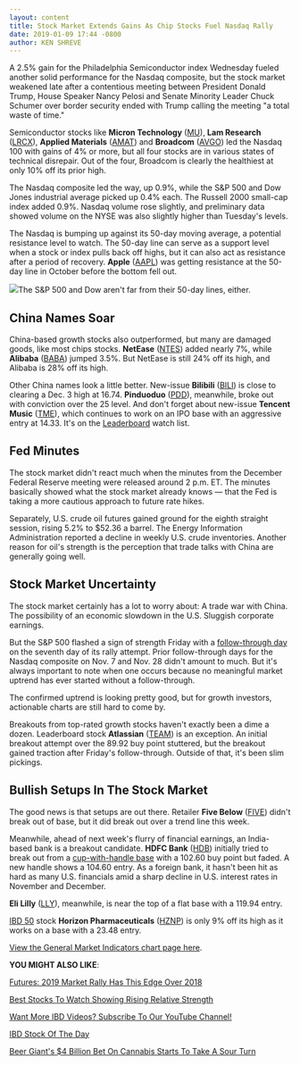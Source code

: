 ```yaml
---
layout: content
title: Stock Market Extends Gains As Chip Stocks Fuel Nasdaq Rally
date: 2019-01-09 17:44 -0800
author: KEN SHREVE
---
```






A 2.5% gain for the Philadelphia Semiconductor index Wednesday fueled another solid performance for the Nasdaq composite, but the stock market weakened late after a contentious meeting between President Donald Trump, House Speaker Nancy Pelosi and Senate Minority Leader Chuck Schumer over border security ended with Trump calling the meeting "a total waste of time."







Semiconductor stocks like **Micron Technology** ([MU](https://research.investors.com/quote.aspx?symbol=MU)), **Lam Research** ([LRCX](https://research.investors.com/quote.aspx?symbol=LRCX)), **Applied Materials** ([AMAT](https://research.investors.com/quote.aspx?symbol=AMAT)) and **Broadcom** ([AVGO](https://research.investors.com/quote.aspx?symbol=AVGO)) led the Nasdaq 100 with gains of 4% or more, but all four stocks are in various states of technical disrepair. Out of the four, Broadcom is clearly the healthiest at only 10% off its prior high.


The Nasdaq composite led the way, up 0.9%, while the S&P 500 and Dow Jones industrial average picked up 0.4% each. The Russell 2000 small-cap index added 0.9%. Nasdaq volume rose slightly, and preliminary data showed volume on the NYSE was also slightly higher than Tuesday's levels.


The Nasdaq is bumping up against its 50-day moving average, a potential resistance level to watch. The 50-day line can serve as a support level when a stock or index pulls back off highs, but it can also act as resistance after a period of recovery. **Apple** ([AAPL](https://research.investors.com/quote.aspx?symbol=AAPL)) was getting resistance at the 50-day line in October before the bottom fell out.


![](https://www.investors.com/wp-content/uploads/2019/01/MP010919.jpg)The S&P 500 and Dow aren't far from their 50-day lines, either.


China Names Soar
----------------


China-based growth stocks also outperformed, but many are damaged goods, like most chips stocks. **NetEase** ([NTES](https://research.investors.com/quote.aspx?symbol=NTES)) added nearly 7%, while **Alibaba** ([BABA](https://research.investors.com/quote.aspx?symbol=BABA)) jumped 3.5%. But NetEase is still 24% off its high, and Alibaba is 28% off its high.


Other China names look a little better. New-issue **Bilibili** ([BILI](https://research.investors.com/quote.aspx?symbol=BILI)) is close to clearing a Dec. 3 high at 16.74. **Pinduoduo** ([PDD](https://research.investors.com/quote.aspx?symbol=PDD)), meanwhile, broke out with conviction over the 25 level. And don't forget about new-issue **Tencent Music** ([TME](https://research.investors.com/quote.aspx?symbol=TME)), which continues to work on an IPO base with an aggressive entry at 14.33. It's on the [Leaderboard](https://leaderboard.investors.com) watch list.


Fed Minutes
-----------


The stock market didn't react much when the minutes from the December Federal Reserve meeting were released around 2 p.m. ET. The minutes basically showed what the stock market already knows — that the Fed is taking a more cautious approach to future rate hikes.


Separately, U.S. crude oil futures gained ground for the eighth straight session, rising 5.2% to $52.36 a barrel. The Energy Information Administration reported a decline in weekly U.S. crude inventories. Another reason for oil's strength is the perception that trade talks with China are generally going well.


Stock Market Uncertainty
------------------------


The stock market certainly has a lot to worry about: A trade war with China. The possibility of an economic slowdown in the U.S. Sluggish corporate earnings.


But the S&P 500 flashed a sign of strength Friday with a [follow-through day](https://www.investors.com/ibd-university/market-timing/market-bottoms/) on the seventh day of its rally attempt. Prior follow-through days for the Nasdaq composite on Nov. 7 and Nov. 28 didn't amount to much. But it's always important to note when one occurs because no meaningful market uptrend has ever started without a follow-through.


The confirmed uptrend is looking pretty good, but for growth investors, actionable charts are still hard to come by.


Breakouts from top-rated growth stocks haven't exactly been a dime a dozen. Leaderboard stock **Atlassian** ([TEAM](https://research.investors.com/quote.aspx?symbol=TEAM)) is an exception. An initial breakout attempt over the 89.92 buy point stuttered, but the breakout gained traction after Friday's follow-through. Outside of that, it's been slim pickings.


Bullish Setups In The Stock Market
----------------------------------


The good news is that setups are out there. Retailer **Five Below** ([FIVE](https://research.investors.com/quote.aspx?symbol=FIVE)) didn't break out of base, but it did break out over a trend line this week.


Meanwhile, ahead of next week's flurry of financial earnings, an India-based bank is a breakout candidate. **HDFC Bank** ([HDB](https://research.investors.com/quote.aspx?symbol=HDB)) initially tried to break out from a [cup-with-handle base](https://www.investors.com/ibd-university/how-to-buy/common-patterns-1/) with a 102.60 buy point but faded. A new handle shows a 104.60 entry. As a foreign bank, it hasn't been hit as hard as many U.S. financials amid a sharp decline in U.S. interest rates in November and December.


**Eli Lilly** ([LLY](https://research.investors.com/quote.aspx?symbol=LLY)), meanwhile, is near the top of a flat base with a 119.94 entry.


[IBD 50](https://research.investors.com/stock-lists/ibd-50/) stock **Horizon Pharmaceuticals** ([HZNP](https://research.investors.com/quote.aspx?symbol=HZNP)) is only 9% off its high as it works on a base with a 23.48 entry.


[View the General Market Indicators chart page here](https://www.investors.com/wp-content/uploads/2019/01/IBD0901152456GMI.pdf).


**YOU MIGHT ALSO LIKE**:


[Futures: 2019 Market Rally Has This Edge Over 2018](https://www.investors.com/market-trend/stock-market-today/dow-jones-futures-2019-stock-market-rally-chip-stocks/)


[Best Stocks To Watch Showing Rising Relative Strength](https://www.investors.com/research/best-stocks-rising-relative-strength/)


[Want More IBD Videos? Subscribe To Our YouTube Channel!](https://www.youtube.com/investorsbusinessdaily)


[IBD Stock Of The Day](https://www.investors.com/research/ibd-stock-of-the-day/)


[Beer Giant's $4 Billion Bet On Cannabis Starts To Take A Sour Turn](https://www.investors.com/news/constellation-brands-stock-constellation-brands-earnings/)


 




